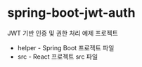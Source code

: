 # spring-boot-jwt-auth
JWT 기반 인증 및 권한 처리 예제 프로젝트

- helper - Spring Boot 프로젝트 파일  
- src - React 프로젝트 src 파일  
